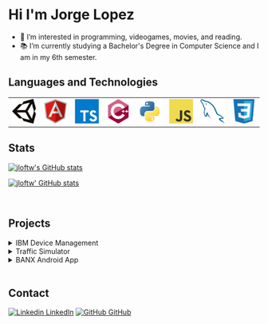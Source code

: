 # Hi I'm Jorge Lopez


- 👀 I’m interested in programming, videogames, movies, and reading.
- 📚 I’m currently studying a Bachelor's Degree in Computer Science and I am in my 6th semester.

## Languages and Technologies

<table>
  <td> <img src="https://github.com/devicons/devicon/blob/master/icons/unity/unity-original.svg" title="unity" alt="unity" width="50" height="50"/></td>
  <td> <img src="https://github.com/devicons/devicon/blob/master/icons/angularjs/angularjs-original.svg" title="angularjs" alt="angularjs" width="50" height="50"/></td>
  <td> <img src="https://github.com/devicons/devicon/blob/master/icons/typescript/typescript-original.svg" title="typescript" alt="typescript" width="50" height="50"/></td>
  <td> <img src="https://github.com/devicons/devicon/blob/master/icons/cplusplus/cplusplus-original.svg" title="cplusplus" alt="cplusplus" width="50" height="50"/> </td>
  <td> <img src="https://github.com/devicons/devicon/blob/master/icons/python/python-original.svg" title="python" alt="python" width="50" height="50"/></td>
  <td> <img src="https://github.com/devicons/devicon/blob/master/icons/javascript/javascript-original.svg" title="javascript" alt="javascript" width="50" height="50"/></td>
  <td> <img src="https://github.com/devicons/devicon/blob/master/icons/mysql/mysql-original.svg" title="mysql" alt="mysql" width="50" height="50"/></td>
  <td> <img src="https://github.com/devicons/devicon/blob/master/icons/css3/css3-original.svg" title="css" alt="css" width="50" height="50"/></td>
</table>

## Stats

[![jloftw's GitHub stats](https://github-readme-stats.vercel.app/api?username=jloftw&count_private=true&show_icons=true&theme=synthwave)](https://github.com/jloftw)

[![jloftw' GitHub stats](https://github-readme-stats.vercel.app/api/top-langs/?username=jloftw&layout=compact&theme=synthwave)](https://github.com/jloftw)

<br />

## Projects

<details>
  <summary>IBM Device Management</summary>
  
  ### IBM Device Management
  I worked on a team of 6 in the creation of a device lending web application for internal IBM use. We utilized Angular and Carbon Design  for the frontend of the application and Expressjs for the backend. We used IBM's DB2 for our database and we deployed our project to Kubernetes in the IBM Cloud. I primarily worked on the frontend of the application as well as a lot of the documentation of the project.
</details>

<details>
  <summary>Traffic Simulator</summary>
  
  ### Traffic Simulator
  I worked on a team of 5 people to create a multi-agent system to model traffic at various intersections. We used Unity for the visualization and agentpy for the multi-agent simulation. The actual simulation would run in real time on the IBM cloud and the Unity visualization would request the position of all vehicles and traffic light colors from the cloud. I primarily worked on the visualization using Unity.
</details>
<details>
  <summary>BANX Android App</summary>
  
  ### BANX Android App
   worked on a team of 4 to develop a native android application for the Food Bank of Guadalajara. The app would allow users to donate money to the food bank as well as keep up to date with information about the food bank. We utilized Jetpack Compose to create the application and implemented Twitter and Google Maps integration using their respective apis. On this project I worked primarily on the creation of the various pages that were needed and the Google Maps integration.
</details>

<br />

## Contact
[![Linkedin](https://i.stack.imgur.com/gVE0j.png) LinkedIn](https://www.linkedin.com/in/jorgealopezs/)
[![GitHub](https://i.stack.imgur.com/tskMh.png) GitHub](https://github.com/jloftw)